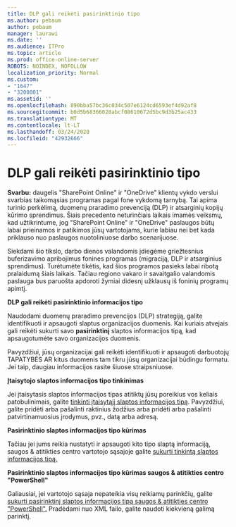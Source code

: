 ```yaml
---
title: DLP gali reikėti pasirinktinio tipo
ms.author: pebaum
author: pebaum
manager: laurawi
ms.date: ''
ms.audience: ITPro
ms.topic: article
ms.prod: office-online-server
ROBOTS: NOINDEX, NOFOLLOW
localization_priority: Normal
ms.custom:
- "1647"
- "3200001"
ms.assetid: ''
ms.openlocfilehash: 890bba57bc36c034c507e6124cd6593ef4d92af8
ms.sourcegitcommit: b0d5b68366028abcf08610672d5bc9d3b25ac433
ms.translationtype: MT
ms.contentlocale: lt-LT
ms.lasthandoff: 03/24/2020
ms.locfileid: "42932666"
---
```

# <a name="dlp-might-need-a-custom-type"></a>DLP gali reikėti pasirinktinio tipo

**Svarbu:** daugelis "SharePoint Online" ir "OneDrive" klientų vykdo verslui svarbias taikomąsias programas pagal fone vykdomą tarnybą. Tai apima turinio perkėlimą, duomenų praradimo prevenciją (DLP) ir atsarginių kopijų kūrimo sprendimus. Šiais precedento neturinčiais laikais imamės veiksmų, kad užtikrintume, jog "SharePoint Online" ir "OneDrive" paslaugos būtų labai prieinamos ir patikimos jūsų vartotojams, kurie labiau nei bet kada priklauso nuo paslaugos nuotoliniuose darbo scenarijuose.

Siekdami šio tikslo, darbo dienos valandomis įdiegėme griežtesnius buferizavimo apribojimus fonines programas (migraciją, DLP ir atsarginius sprendimus). Turėtumėte tikėtis, kad šios programos pasieks labai ribotą pralaidumą šiais laikais. Tačiau regiono vakaro ir savaitgalio valandomis paslauga bus paruošta apdoroti žymiai didesnį užklausų iš foninių programų apimtį.

**DLP gali reikėti pasirinktinio informacijos tipo**

Naudodami duomenų praradimo prevencijos (DLP) strategiją, galite identifikuoti ir apsaugoti slaptus organizacijos duomenis. Kai kuriais atvejais gali reikėti sukurti savo **pasirinktinį** slaptos informacijos tipą, kad apsaugotumėte savo organizacijos duomenis.

Pavyzdžiui, jūsų organizacijai gali reikėti identifikuoti ir apsaugoti darbuotojų TAPATYBĖS AR kitus duomenis tam tikru jūsų organizacijai būdingu formatu. Jei taip, daugiau informacijos rasite šiuose straipsniuose.
  
 **Įtaisytojo slaptos informacijos tipo tinkinimas**
  
Jei įtaisytasis slaptos informacijos tipas atitiktų jūsų poreikius vos keliais patobulinimais, galite [tinkinti įtaisytąjį slaptos informacijos tipą](https://docs.microsoft.com/office365/securitycompliance/customize-a-built-in-sensitive-information-type). Pavyzdžiui, galite pridėti arba pašalinti raktinius žodžius arba pridėti arba pašalinti patvirtinamuosius įrodymus, pvz., datą arba adresą.
  
 **Pasirinktinio slaptos informacijos tipo kūrimas**
  
Tačiau jei jums reikia nustatyti ir apsaugoti kito tipo slaptą informaciją, saugos & atitikties centro vartotojo sąsajoje galite [sukurti tinkintą slaptos informacijos tipą.](https://docs.microsoft.com/office365/securitycompliance/create-a-custom-sensitive-information-type)
  
**Pasirinktinio slaptos informacijos tipo kūrimas saugos & atitikties centro "PowerShell"**

Galiausiai, jei vartotojo sąsaja nepateikia visų reikiamų parinkčių, galite [sukurti pasirinktinį slaptos informacijos tipą saugos & atitikties centro "PowerShell".](https://docs.microsoft.com/office365/securitycompliance/create-a-custom-sensitive-information-type-in-scc-powershell) Pradėdami nuo XML failo, galite naudoti kiekvieną galimą parinktį.
